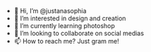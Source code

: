 - 👋 Hi, I’m @justanasophia
- 👀 I’m interested in design and creation
- 🌱 I’m currently learning photoshop 
- 💞️ I’m looking to collaborate on social medias
- 📫 How to reach me? Just gram me!

<!---
justanasophia/justanasophia is a ✨ special ✨ repository because its `README.md` (this file) appears on your GitHub profile.
You can click the Preview link to take a look at your changes.
--->
